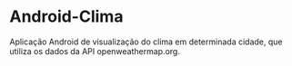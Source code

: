 # Android-Clima
Aplicação Android de visualização do clima em determinada cidade, que utiliza os dados da API openweathermap.org.
